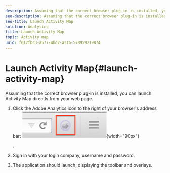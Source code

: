 ```yaml
---
description: Assuming that the correct browser plug-in is installed, you can launch Activity Map directly from your web page.
seo-description: Assuming that the correct browser plug-in is installed, you can launch Activity Map directly from your web page.
seo-title: Launch Activity Map
solution: Analytics
title: Launch Activity Map
topic: Activity map
uuid: f617fbc3-a577-4bd2-a316-578959219874
---
```


# Launch Activity Map{#launch-activity-map}

Assuming that the correct browser plug-in is installed, you can launch Activity Map directly from your web page.

1. Click the Adobe Analytics icon to the right of your browser's address bar:  ![](assets/an_icon.png){width="90px"}

   . 
1. Sign in with your login company, username and password. 
1. The application should launch, displaying the toolbar and overlays.

